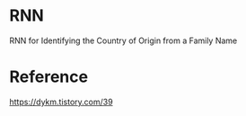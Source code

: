 # RNN
RNN for Identifying the Country of Origin from a Family Name

# Reference
https://dykm.tistory.com/39
